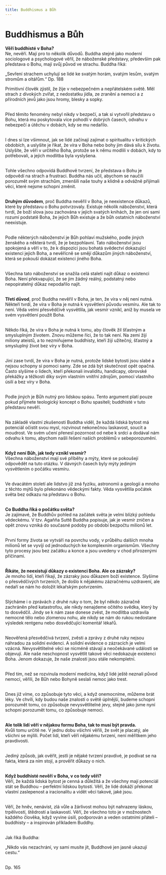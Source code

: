 ```yaml
---
title: Buddhismus a Bůh
---
```


# Buddhismus a Bůh

<b>Věří buddhisté v Boha?</b> <br>
Ne, nevěří. Mají pro to několik důvodů. Buddha stejně jako moderní sociologové a psychologové věřil, že náboženské představy, především pak představa o Bohu, mají svůj původ ve strachu. Buddha říká:

<div class="citace">
„Sevření strachem uchylují se lidé ke svatým horám, svatým lesům, svatým stromům a oltářům.“
Dp. 188
</div>

Primitivní člověk zjistil, že žije v nebezpečném a nepřátelském světě. Měl strach z divokých zvířat, z nedostatku jídla, ze zranění a nemoci a z přírodních jevů jako jsou hromy, blesky a sopky.<br><br>

Před těmito fenomény nebyl nikdy v bezpečí, a tak si vytvořil představu o Bohu, která mu poskytovala více pohodlí v dobrých časech, odvahu v nebezpečí a útěchu v dobách, kdy se mu nedařilo.
<br><br>

I dnes si lze všimnout, jak se lidé začínají zajímat o spiritualitu v kritických obdobích, a uslyšíte je říkat, že víra v Boha nebo bohy jim dává sílu k životu. Uslyšíte, že věří v určitého Boha, protože se k němu modlili v dobách, kdy to potřebovali, a jejich modlitba byla vyslyšena.<br><br>

Tohle všechno odpovídá Buddhově tvrzení, že představa o Bohu je odpovědí na strach a frustraci. Buddha nás učil, abychom se naučili porozumět svým strachům, zmenšili naše touhy a klidně a odvážně přijímali věci, které nejsme schopni změnit.<br><br>

<b>Druhým důvodem</b>, proč Buddha nevěřil v Boha, je neexistence důkazů,
které by představu o Bohu potvrzovaly. Existuje několik náboženství, která tvrdí, že boží slova jsou zachována v jejich svatých knihách, že jen oni sami rozumí podstatě Boha, že jejich Bůh existuje a že bůh ostatních náboženství neexistuje.
<br><br>

Podle některých náboženství je Bůh pohlaví mužského,
podle jiných ženského a některá tvrdí, že je bezpohlavní. Tato náboženství jsou spokojená a věří v to, že k dispozici jsou bohatá svědectví dokazující existenci jejich Boha, a nevěřícně se smějí důkazům jiných náboženství, která se pokouší dokázat existenci jiného Boha.<br><br>

Všechna tato náboženství se snažila celá staletí najít důkaz o existenci Boha. Není překvapující, že se jim žádný reálný, podstatný nebo nepopiratelný důkaz nepodařilo najít.<br><br>

<b>Třetí důvod</b>, proč Buddha nevěřil v Boha, je ten, že víra v něj není nutná. Někteří tvrdí, že víra v Boha je nutná k vysvětlení původu vesmíru. Ale tak to není. Věda velmi přesvědčivě vysvětlila, jak vesmír vznikl, aniž by musela ve svém vysvětlení použít Boha. <br><br>

Někdo říká, že víra v Boha je nutná k tomu, aby člověk žil šťastným a smysluplným životem. Znovu můžeme říci, že to tak není. Na zemi žijí miliony ateistů, a to nezmiňujeme buddhisty, kteří žijí užitečný, šťastný a smysluplný život bez víry v Boha.<br><br>

Jiní zase tvrdí, že víra v Boha je nutná, protože lidské bytosti jsou slabé a nejsou schopny si pomoci samy. Zde se zdá být skutečnost opět opačná. Často slyšíme o lidech, kteří překonali invaliditu, handicapy, obrovské překážky a těžkosti díky svým vlastním vnitřní zdrojům, pomocí vlastního úsilí a bez
víry v Boha. <br><br>

Podle jiných je Bůh nutný pro lidskou spásu. Tento argument
platí pouze pokud přijmete teologický koncept o Bohu spasiteli; buddhisté v tuto představu nevěří.<br><br>

Na základě vlastní zkušenosti Buddha viděl, že každá lidská bytost má potenciál očistit svou mysl, rozvinout nekonečnou laskavost, soucit a moudrost. Ve svém učení přenesl pozornost od nebe
k srdci a dodával nám odvahu k tomu, abychom našli řešení našich problémů v sebeporozumění.<br><br>

<b>Když není Bůh, jak tedy vznikl vesmír?</b><br>
Všechna náboženství mají své příběhy a mýty, které se pokoušejí odpovědět na tuto otázku. V dávných časech byly mýty jediným vysvětlením o počátku vesmíru. <br><br>

Ve dvacátém století ale lidstvo již zná fyziku, astronomii a geologii a mnoho z těchto mýtů bylo překonáno vědeckými fakty. Věda
vysvětlila počátek světa bez odkazu na představu o Bohu.<br><br>

<b>Co Buddha říká o počátku světa?</b><br>
Je zajímavé, že Buddhův pohled na začátek světa je velmi blízký pohledu vědeckému. V tzv. Agaňňa Suttě Buddha popisuje, jak je vesmír zničen a opět znovu vzniká do současné podoby po období bezpočtu milionů let.<br><br>

První formy života se vytváří na povrchu vody, v průběhu dalších mnoha milionů let se vyvíjí od jednoduchých ke komplexním organismům. Všechny tyto procesy jsou bez začátku a konce a jsou uvedeny v chod přirozenými příčinami.<br><br>

<b>Říkáte, že neexistují důkazy o existenci Boha.
Ale co zázraky?</b><br>
Je mnoho lidí, kteří říkají, že zázraky jsou důkazem boží existence. Slyšíme o přesvědčivých tvrzeních, že došlo k nějakému zázračnému uzdravení, ale nedaří se nám ho doložit lékařským potvrzením.<br><br>

Slýcháme i o zprávách z druhé ruky o tom, že byl někdo zázračně zachráněn před katastrofou, ale nikdy nenajdeme očitého svědka, který by to dosvědčil. Jindy se k nám zase donese zvěst, že modlitba uzdravila nemocné tělo nebo zlomenou nohu, ale nikdy se nám do rukou nedostane výsledek rentgenu nebo dosvědčující komentář lékařů. <br><br>

Neověřená přesvědčivá tvrzení, zvěsti a zprávy z druhé ruky nejsou náhradou za solidní evidenci. A solidní evidence o
zázracích je velmi vzácná. Nevysvětlitelné věci se nicméně stávají a neočekávané události se objevují. Ale naše neschopnost vysvětlit takové věci nedokazuje existenci Boha. Jenom dokazuje, že naše znalosti jsou stále nekompletní. <br><br>

Před tím, než se rozvinula moderní medicína, když lidé ještě
neznali původ nemocí, věřili, že Bůh nebo Bohyně seslali nemoc jako trest.<br><br>

Dnes již víme, co způsobuje tyto věci, a když onemocníme, můžeme brát léky. Ve chvíli, kdy budou naše znalosti o světě úplnější, budeme schopni porozumět tomu, co způsobuje nevysvětlitelné jevy, stejně jako jsme nyní schopni porozumět tomu, co způsobuje nemoci.
<br><br>

<b>Ale tolik lidí věří v nějakou formu Boha, tak to musí být pravda.</b><br>
Kvůli tomu určitě ne. V jednu dobu všichni věřili, že svět je placatý, ale všichni se mýlili. Počet lidí, kteří věří nějakému tvrzení, není měřítkem jeho pravdivosti.<br><br>

Jediný způsob, jak ověřit, jestli je nějaké tvrzení pravdivé, je
podívat se na fakta, která za ním stojí, a prověřit důkazy o nich.<br><br>

<b>Když buddhisté nevěří v Boha, v co tedy věří?</b><br>
Věří, že každá lidská bytost je cenná a důležitá a že všechny mají potenciál stát se Buddhou – perfektní lidskou bytostí. Věří, že lidé dokáží překonat vlastní zaslepenost a iracionalitu a vidět věci takové, jaké jsou. <br><br>

Věří, že hněv, nenávist, zlá vůle a žárlivost mohou být nahrazeny láskou, trpělivostí, štědrostí a laskavostí. Věří, že všechno toto je v možnostech každého člověka, když vyvine úsilí, podporován a veden ostatními přáteli – buddhisty – a inspirován příkladem Buddhy. <br><br>

Jak říká Buddha:

<div class="citace">
„Nikdo vás nezachrání, vy sami musíte jít, Buddhové jen jasně ukazují cestu.“<br> <br>

Dp. 165

</div>
